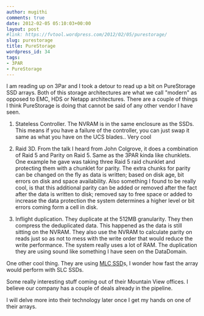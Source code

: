 ```yaml
---
author: mugithi
comments: true
date: 2012-02-05 05:10:03+00:00
layout: post
#link: https://fvtool.wordpress.com/2012/02/05/purestorage/
slug: purestorage
title: PureStorage
wordpress_id: 34
tags:
- 3PAR
- PureStorage
---
```


I am reading up on 3Par and I took a detour to read up a bit on PureStorage SSD arrays. Both of this storage architectures are what we call "modern" as opposed to EMC, HDS or Netapp architectures. There are a couple of things I think PureStorage is doing that cannot be said of any other vendor I have seen.





  1. Stateless Controller. The NVRAM is in the same enclosure as the SSDs. This means if you have a failure of the controller, you can just swap it same as what you have on the UCS blades.. Very cool



  2. Raid 3D. From the talk I heard from John Colgrove, it does a combination of Raid 5 and Parity on Raid 5. Same as the 3PAR kinda like chunklets. One example he gave was taking three Raid 5 raid chunklet  and protecting them with a chunklet for parity. The extra chunks for parity can be changed on the fly as data is written; based on disk age, bit errors on disk and space availability. Also something I found to be really cool, is that this additional parity can be added or removed after the fact after the data is written to disk; removed say to free space or added to increase the data protection the system determines a higher level or bit errors coming form a cell in disk.



  3. Inflight duplication. They duplicate at the 512MB granularity. They then compress the deduplicated data. This happened as the data is still sitting on the NVRAM. They also use the NVRAM to calculate parity on reads just so as not to mess with the write order that would reduce the write performance. The system really uses a lot of RAM. The duplication they are using sound like something I have seen on the DataDomain. 


One other cool thing. They are using [MLC SSD](http://en.wikipedia.org/wiki/Multi-level_cell)s, I wonder how fast the array would perform with SLC SSDs.

Some really interesting stuff coming out of their Mountain View offices. I believe our company has a couple of deals already in the pipeline. 

I will delve more into their technology later once I get my hands on one of their arrays.

